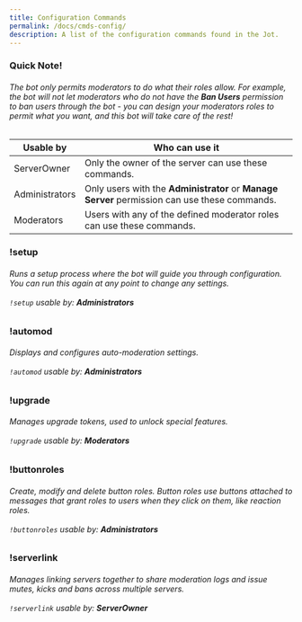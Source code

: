 ```yaml
---
title: Configuration Commands
permalink: /docs/cmds-config/
description: A list of the configuration commands found in the Jot.
---
```

<div class="panel panel-info">
	<div class="panel-heading">
		<h3 class="panel-title" id="warn">Quick Note!</h3>
	</div>
	<div class="panel-body">
    <table class="table table-striped table-hover ">
    <thead>
      <h6>The bot only permits moderators to do what their roles allow. For example, the bot will not let moderators who do not have the <strong>Ban Users</strong> permission to ban users through the bot - you can design your moderators roles to permit what you want, and this bot will take care of the rest!</h6>
      <tr>
        <th>Usable by</th>
        <th>Who can use it</th>
      </tr>
    </thead>
    <tbody>
      <tr>
        <td>ServerOwner</td>
        <td>Only the owner of the server can use these commands.</td>
      </tr>
      <tr>
        <td>Administrators</td>
        <td>Only users with the <strong>Administrator</strong> or <strong>Manage Server</strong> permission can use these commands.</td>
      </tr>
      <tr>
        <td>Moderators</td>
        <td>Users with any of the defined moderator roles can use these commands.</td>
      </tr>
    </tbody>
    </table>
	</div>
</div>
<div class="panel panel-primary">
	<div class="panel-heading">
		<h3 class="panel-title" id="setup">!setup</h3>
	</div>
	<div class="panel-body">
    <h6>Runs a setup process where the bot will guide you through configuration. You can run this again at any point to change any settings.<br/><br/><code>!setup</code> usable by: <strong>Administrators</strong></h6>
	</div>
</div>
<div class="panel panel-primary">
	<div class="panel-heading">
		<h3 class="panel-title" id="automod">!automod</h3>
	</div>
	<div class="panel-body">
    <h6>Displays and configures auto-moderation settings.<br/><br/><code>!automod</code> usable by: <strong>Administrators</strong></h6>
	</div>
</div>
<div class="panel panel-primary">
	<div class="panel-heading">
		<h3 class="panel-title" id="prefix">!upgrade</h3>
	</div>
	<div class="panel-body">
    <h6>Manages upgrade tokens, used to unlock special features.<br/><br/><code>!upgrade</code> usable by: <strong>Moderators</strong></h6>
	</div>
</div>
<div class="panel panel-primary">
	<div class="panel-heading">
		<h3 class="panel-title" id="prefix">!buttonroles</h3>
	</div>
	<div class="panel-body">
    <h6>Create, modify and delete button roles. Button roles use buttons attached to messages that grant roles to users when they click on them, like reaction roles.<br/><br/><code>!buttonroles</code> usable by: <strong>Administrators</strong></h6>
	</div>
</div>
<div class="panel panel-primary">
	<div class="panel-heading">
		<h3 class="panel-title" id="prefix">!serverlink</h3>
	</div>
	<div class="panel-body">
    <h6>Manages linking servers together to share moderation logs and issue mutes, kicks and bans across multiple servers.<br/><br/><code>!serverlink</code> usable by: <strong>ServerOwner</strong></h6>
	</div>
</div>
